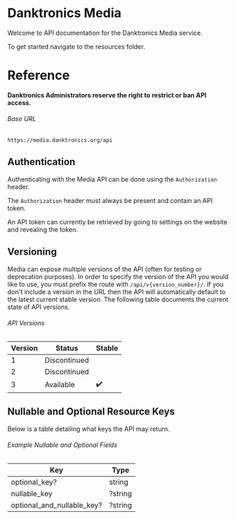 # Danktronics Media

Welcome to API documentation for the Danktronics Media service.

To get started navigate to the resources folder.

# Reference

**Danktronics Administrators reserve the right to restrict or ban API access.**

###### Base URL

```
https://media.danktronics.org/api
```

## Authentication

Authenticating with the Media API can be done using the `Authorization` header.

The `Authorization` header must always be present and contain an API token.

An API token can currently be retrieved by going to settings on the website and revealing the token.

## Versioning
Media can expose multiple versions of the API (often for testing or deprecation purposes). In order to specify the version of the API you would like to use, you must prefix the route with `/api/v{version_number}/`. If you don't include a version in the URL then the API will automatically default to the latest current stable version. The following table documents the current state of API versions.

###### API Versions

| Version | Status       | Stable  |
| ------- | ------------ | ------- |
| 1       | Discontinued |         |
| 2       | Discontinued |         |
| 3       | Available    | ✔️      |

## Nullable and Optional Resource Keys

Below is a table detailing what keys the API may return.

###### Example Nullable and Optional Fields

| Key                          | Type    |
| ---------------------------- | ------- |
| optional_key?                | string  |
| nullable_key                 | ?string |
| optional_and_nullable_key?   | ?string |
